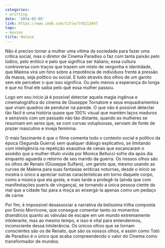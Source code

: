 ```yaml
---
categories:
- writting
date: '2014-02-05'
link: https://www.imdb.com/title/tt0213847
tags:
- movies
title: Malena
---
```


Não é preciso tornar a mulher uma vítima da sociedade para fazer uma crítica social, mas o diretor de Cinema Paradiso o faz com tanta paixão pelo lúdico, pelo erótico e pelo que significa ser italiano, essa cultura controversa com traços que trazem um misto de vergonha e identidade, que Malena vira um hino sobre a impotência de indivíduos frente à pressão da massa, seja político ou social. E tudo através dos olhos de um garoto sem ele perceber o que isso significa. Ou pelo menos a esperança do longa é que no final ele saiba pelo quê essa mulher passou.

Logo em seu início já é possível detectar aquela magia ingênua e cinematográfica do cinema de Giuseppe Tornatore e seus enquadramentos que viram quadros de pendurar na parede. O que não é possível detectar tão fácil é uma história quase que 100% visual que mantém laços maduros e sensíveis com um passado não tão distante, quando as mulheres se resumiam em seres que, se com curvas voluptuosas, serviam de fonte de prazer masculino e inveja feminina.

O mais fascinante é que o filme comenta todo o contexto social e político da época (Segunda Guerra) sem qualquer diálogo explicativo, se limitando com inteligência na repetição exaustiva de cenas que escancaram o assédio que a mulher-título vivida por Monica Bellucci sofre dia após dia enquanto aguarda o retorno de seu marido da guerra. Os nossos olhos são os olhos de Renato (Giuseppe Sulfaro), um garoto que, mesmo usando as curvas de Malena para suas fantasias eróticas noturnas, desde o início se mostra o único a apreciar outras características em torno daquele corpo, como a música que ela gosta, e mais tarde a protegê-la (ainda que com manifestações pueris de vingança), se tornando a única pessoa ciente do mal que a cidade faz para a moça ao enxergá-la apenas como um pedaço de carne.

Por fim, é impossível desassociar a narrativa da belíssima trilha composta por Ennio Morricone, que consegue comentar tanto os momentos dramáticos quanto as válvulas de escape em um mundo extremamente intolerante, mas ao mesmo tempo, e isso é vital para entendermos, inconsciente dessa intolerância. Os únicos olhos que se tornam conscientes são os de Renato, que são os nossos olhos, e assim como Totó de Paradiso é o único que acaba compreendendo o valor do Cinema como transformador de mundos.